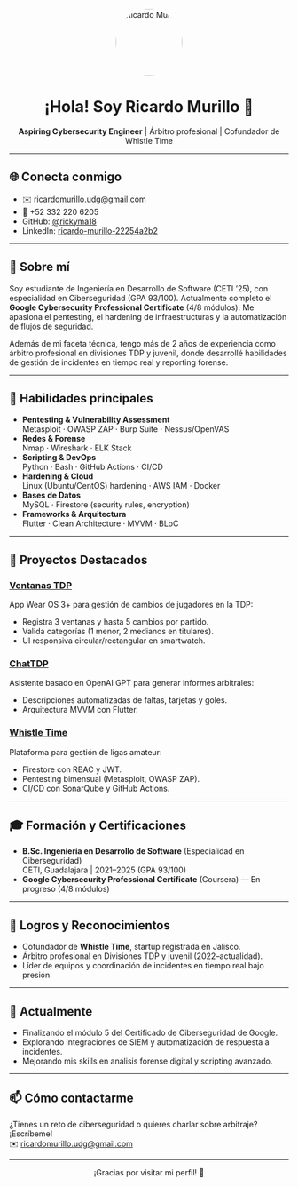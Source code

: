 <p align="center">
  <img src="https://github.com/rickyma18.png" alt="Ricardo Murillo" width="120" style="border-radius:50%;" />
</p>

<h1 align="center">¡Hola! Soy Ricardo Murillo 👋</h1>
<p align="center"><strong>Aspiring Cybersecurity Engineer</strong> | Árbitro profesional | Cofundador de Whistle Time</p>

---

## 🌐 Conecta conmigo

- ✉️ ricardomurillo.udg@gmail.com  
- 📱 +52 332 220 6205  
- GitHub: [@rickyma18](https://github.com/rickyma18)  
- LinkedIn: [ricardo-murillo-22254a2b2](https://linkedin.com/in/ricardo-murillo-22254a2b2)

---

## 📖 Sobre mí

Soy estudiante de Ingeniería en Desarrollo de Software (CETI ’25), con especialidad en Ciberseguridad (GPA 93/100). Actualmente completo el **Google Cybersecurity Professional Certificate** (4/8 módulos). Me apasiona el pentesting, el hardening de infraestructuras y la automatización de flujos de seguridad.  

Además de mi faceta técnica, tengo más de 2 años de experiencia como árbitro profesional en divisiones TDP y juvenil, donde desarrollé habilidades de gestión de incidentes en tiempo real y reporting forense.

---

## 🚀 Habilidades principales

- **Pentesting & Vulnerability Assessment**  
  Metasploit · OWASP ZAP · Burp Suite · Nessus/OpenVAS  
- **Redes & Forense**  
  Nmap · Wireshark · ELK Stack  
- **Scripting & DevOps**  
  Python · Bash · GitHub Actions · CI/CD  
- **Hardening & Cloud**  
  Linux (Ubuntu/CentOS) hardening · AWS IAM · Docker  
- **Bases de Datos**  
  MySQL · Firestore (security rules, encryption)  
- **Frameworks & Arquitectura**  
  Flutter · Clean Architecture · MVVM · BLoC  

---

## 🔭 Proyectos Destacados

### [Ventanas TDP](https://github.com/rickyma18/VentanasTDP)  
App Wear OS 3+ para gestión de cambios de jugadores en la TDP:  
- Registra 3 ventanas y hasta 5 cambios por partido.  
- Valida categorías (1 menor, 2 medianos en titulares).  
- UI responsiva circular/rectangular en smartwatch.

### [ChatTDP](https://github.com/rickyma18/ChatTDP)  
Asistente basado en OpenAI GPT para generar informes arbitrales:  
- Descripciones automatizadas de faltas, tarjetas y goles.  
- Arquitectura MVVM con Flutter.

### [Whistle Time](https://github.com/rickyma18/whistle_time)  
Plataforma para gestión de ligas amateur:  
- Firestore con RBAC y JWT.  
- Pentesting bimensual (Metasploit, OWASP ZAP).  
- CI/CD con SonarQube y GitHub Actions.

---

## 🎓 Formación y Certificaciones

- **B.Sc. Ingeniería en Desarrollo de Software** (Especialidad en Ciberseguridad)  
  CETI, Guadalajara | 2021–2025 (GPA 93/100)  
- **Google Cybersecurity Professional Certificate** (Coursera) — En progreso (4/8 módulos)  

---

## 🏅 Logros y Reconocimientos

- Cofundador de **Whistle Time**, startup registrada en Jalisco.  
- Árbitro profesional en Divisiones TDP y juvenil (2022–actualidad).  
- Líder de equipos y coordinación de incidentes en tiempo real bajo presión.

---

## 🌱 Actualmente

- Finalizando el módulo 5 del Certificado de Ciberseguridad de Google.  
- Explorando integraciones de SIEM y automatización de respuesta a incidentes.  
- Mejorando mis skills en análisis forense digital y scripting avanzado.

---

## 📫 Cómo contactarme

¿Tienes un reto de ciberseguridad o quieres charlar sobre arbitraje? ¡Escríbeme!  
✉️ ricardomurillo.udg@gmail.com  

---

<p align="center">
  ¡Gracias por visitar mi perfil! 🚀
</p>
